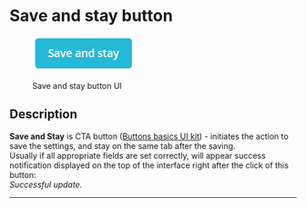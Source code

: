 # Save and stay button

<figure><img src="../../../.gitbook/assets/image (1) (3).png" alt=""><figcaption><p>Save and stay button UI</p></figcaption></figure>

## Description

**Save and Stay** is CTA button ([Buttons basics UI kit](https://build.prestashop-project.org/prestashop-ui-kit/?path=/story/buttons--basics)) - initiates the action to save the settings, and stay on the same tab after the saving. \
Usually if all appropriate fields are set correctly, will appear success notification displayed on the top of the interface right after the click of this button:\
_Successful update._

****
